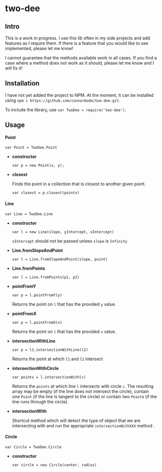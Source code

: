# two-dee

## Intro

This is a work in progress.  I use this lib often in my side projects and add features as I require them.  If there is a feature that you would like to see implemented, please let me know!

I cannot guarantee that the methods available work in all cases.  If you find a case where a method does not work as it should, please let me know and I will fix it!

## Installation

I have not yet added the project to NPM.  At the moment, it can be installed using `npm i https://github.com/connorbode/two-dee.git`.

To include the library, use `var TwoDee = require('two-dee')`.

## Usage

#### Point

`var Point = TwoDee.Point`

- __constructor__

  `var p = new Point(x, y);`

- __closest__

  Finds the point in a collection that is closest to another given point.

  `var closest = p.closest(points)`

#### Line

`var Line = TwoDee.Line`

- __constructor__

  `var l = new Line(slope, yIntercept, xIntercept)`

  `xIntercept` should not be passed unless `slope` is `Infinity`

- __Line.fromSlopeAndPoint__

  `var l = Line.fromSlopeAndPoint(slope, point)`

- __Line.fromPoints__

  `var l = Line.fromPoints(p1, p2)`

- __pointFromY__

  `var p = l.pointFromY(y)`

  Returns the point on `l` that has the provided `y` value.

- __pointFromX__

  `var p = l.pointFromX(x)`

  Returns the point on `l` that has the provided `x` value.

- __intersectionWithLine__

  `var p = l1.intersectionWithLine(l2)`

  Returns the point at which `l1` and `l2` intersect

- __intersectionWithCircle__

  `var points = l.intersectionWith(c)`

  Returns the `points` at which line `l` intersects with circle `c`.  The resulting array may be empty (if the line does not intersect the circle), contain one `Point` (if the line is tangent to the circle) or contain two `Point`s (if the line runs through the circle).

- __intersectionWith__

  Shortcut method which will detect the type of object that we are intersecting with and run the appropriate `intersectionWithXXX` method .

#### Circle

`var Circle = TwoDee.Circle`

- __constructor__

  `var circle = new Circle(center, radius)`
